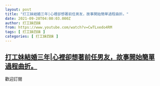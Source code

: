 ```yaml
---
layout: post
title: "打工妹結婚三年|心裡卻想著前任男友，故事開始簡單過程曲折。"
date: 2021-09-28T04:00:03.000Z
author: 打工妹四妹
from: https://www.youtube.com/watch?v=CwTLxedo4RM
tags: [ 打工妹四妹 ]
categories: [ 打工妹四妹 ]
---
```

<!--1632801603000-->
[打工妹結婚三年|心裡卻想著前任男友，故事開始簡單過程曲折。](https://www.youtube.com/watch?v=CwTLxedo4RM)
------

<div>
歡迎訂閱
</div>
